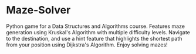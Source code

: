 # Maze-Solver
Python game for a Data Structures and Algorithms course. Features maze generation using Kruskal's Algorithm with multiple difficulty levels. Navigate to the destination, and use a hint feature that highlights the shortest path from your position using Dijkstra's Algorithm. Enjoy solving mazes!
